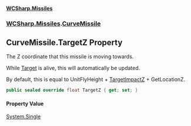#### [WCSharp\.Missiles](README.md 'README')
### [WCSharp\.Missiles](WCSharp.Missiles.md 'WCSharp\.Missiles').[CurveMissile](WCSharp.Missiles.CurveMissile.md 'WCSharp\.Missiles\.CurveMissile')

## CurveMissile\.TargetZ Property

The Z coordinate that this missile is moving towards\.

While [Target](WCSharp.Missiles.Missile.Target.md 'WCSharp\.Missiles\.Missile\.Target') is alive, this will automatically be updated.

By default, this is equal to UnitFlyHeight + [TargetImpactZ](WCSharp.Missiles.Missile.TargetImpactZ.md 'WCSharp\.Missiles\.Missile\.TargetImpactZ') + GetLocationZ.

```csharp
public sealed override float TargetZ { get; set; }
```

#### Property Value
[System\.Single](https://learn.microsoft.com/en-us/dotnet/api/system.single 'System\.Single')